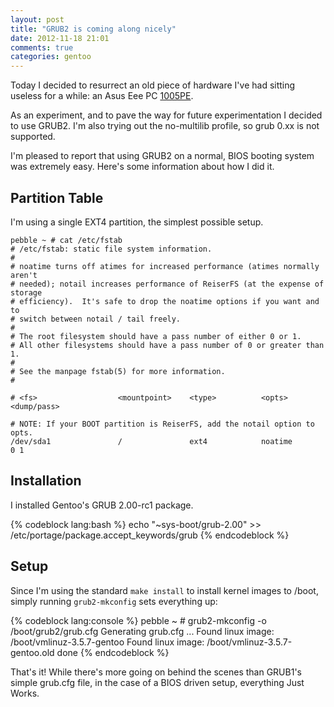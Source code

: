 ```yaml
---
layout: post
title: "GRUB2 is coming along nicely"
date: 2012-11-18 21:01
comments: true
categories: gentoo
---
```

Today I decided to resurrect an old piece of hardware I've had sitting useless for a while: an Asus Eee PC [1005PE]( http://ca.asus.com/en/Eee/Eee_PC/Eee_PC_1005PE_Seashell/#specifications).

As an experiment, and to pave the way for future experimentation I decided to use GRUB2.
I'm also trying out the no-multilib profile, so grub 0.xx is not supported.

I'm pleased to report that using GRUB2 on a normal, BIOS booting system was extremely easy.
Here's some information about how I did it.

## Partition Table

I'm using a single EXT4 partition, the simplest possible setup.

    pebble ~ # cat /etc/fstab
    # /etc/fstab: static file system information.
    #
    # noatime turns off atimes for increased performance (atimes normally aren't
    # needed); notail increases performance of ReiserFS (at the expense of storage
    # efficiency).  It's safe to drop the noatime options if you want and to
    # switch between notail / tail freely.
    #
    # The root filesystem should have a pass number of either 0 or 1.
    # All other filesystems should have a pass number of 0 or greater than 1.
    #
    # See the manpage fstab(5) for more information.
    #

    # <fs>                  <mountpoint>    <type>          <opts>          <dump/pass>

    # NOTE: If your BOOT partition is ReiserFS, add the notail option to opts.
    /dev/sda1               /               ext4            noatime         0 1

## Installation

I installed Gentoo's GRUB 2.00-rc1 package.

{% codeblock lang:bash %}
    echo "~sys-boot/grub-2.00" >> /etc/portage/package.accept_keywords/grub
{% endcodeblock %}

## Setup

Since I'm using the standard ```make install``` to install kernel images to /boot, simply running ```grub2-mkconfig``` sets everything up:

{% codeblock lang:console %}
pebble ~ # grub2-mkconfig -o /boot/grub2/grub.cfg
Generating grub.cfg ...
Found linux image: /boot/vmlinuz-3.5.7-gentoo
Found linux image: /boot/vmlinuz-3.5.7-gentoo.old
done
{% endcodeblock %}

That's it!
While there's more going on behind the scenes than GRUB1's simple grub.cfg file, in the case of a BIOS driven setup, everything Just Works.
